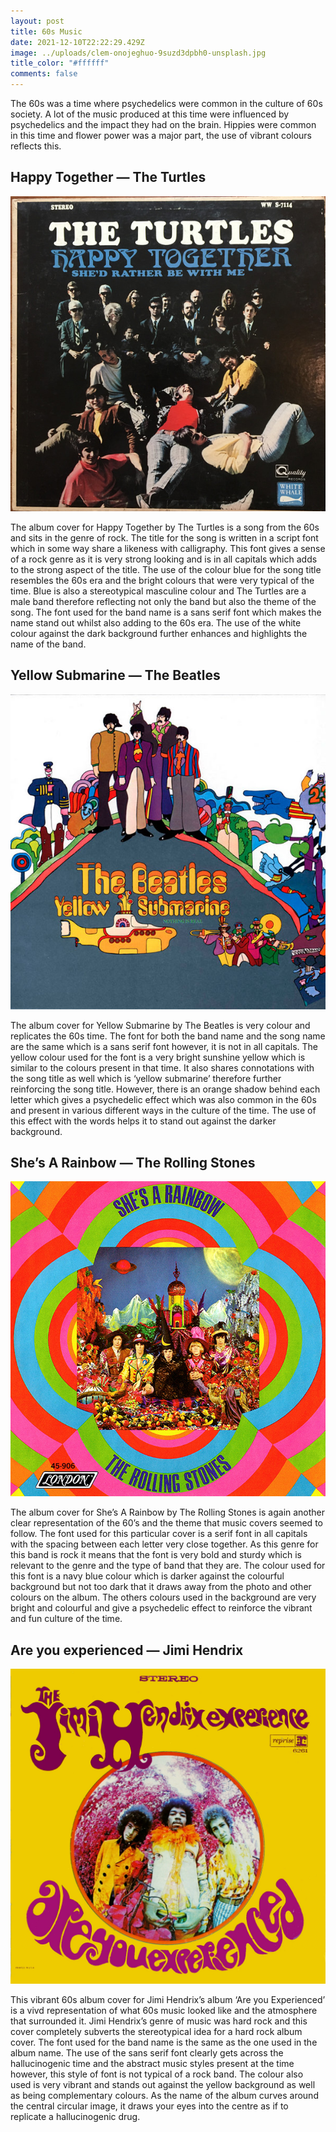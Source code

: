 ```yaml
---
layout: post
title: 60s Music
date: 2021-12-10T22:22:29.429Z
image: ../uploads/clem-onojeghuo-9suzd3dpbh0-unsplash.jpg
title_color: "#ffffff"
comments: false
---
```

The 60s was a time where psychedelics were common in the culture of 60s society. A lot of the music produced at this time were influenced by psychedelics and the impact they had on the brain. Hippies were common in this time and flower power was a major part, the use of vibrant colours reflects this. 

## **Happy Together — The Turtles** 

![](../uploads/happy-together.jpeg "Happy Together - The Turtles")

The album cover for Happy Together by The Turtles is a song from the 60s and sits in the genre of rock. The title for the song is written in a script font which in some way share a likeness with calligraphy. This font gives a sense of a rock genre as it is very strong looking and is in all capitals which adds to the strong aspect of the title. The use of the colour blue for the song title resembles the 60s era and the bright colours that were very typical of the time. Blue is also a stereotypical masculine colour and The Turtles are a male band therefore reflecting not only the band but also the theme of the song. The font used for the band name is a sans serif font which makes the name stand out whilst also adding to the 60s era. The use of the white colour against the dark background further enhances and highlights the name of the band.

## **Yellow Submarine — The Beatles**  

![](../uploads/yellow-submarine.jpeg "Yellow Submarine — The Beatles")

The album cover for Yellow Submarine by The Beatles is very colour and replicates the 60s time. The font for both the band name and the song name are the same which is a sans serif font however, it is not in all capitals. The yellow colour used for the font is a very bright sunshine yellow which is similar to the colours present in that time. It also shares connotations with the song title as well which is ‘yellow submarine’ therefore further reinforcing the song title. However, there is an orange shadow behind each letter which gives a psychedelic effect which was also common in the 60s and present in various different ways in the culture of the time. The use of this effect with the words helps it to stand out against the darker background. 

## **She’s A Rainbow — The Rolling Stones** 

![](../uploads/shes-a-rainbow.jpeg "She’s A Rainbow — The Rolling Stones")

The album cover for She’s A Rainbow by The Rolling Stones is again another clear representation of the 60’s and the theme that music covers seemed to follow. The font used for this particular cover is a serif font in all capitals with the spacing between each letter very close together. As this genre for this band is rock it means that the font is very bold and sturdy which is relevant to the genre and the type of band that they are. The colour used for this font is a navy blue colour which is darker against the colourful background but not too dark that it draws away from the photo and other colours on the album. The others colours used in the background are very bright and colourful and give a psychedelic effect to reinforce the vibrant and fun culture of the time.  

## **Are you experienced — Jimi Hendrix** 

![](../uploads/jimi-hendrix.jpeg "Are you experienced — Jimi Hendrix")

This vibrant 60s album cover for Jimi Hendrix’s album ‘Are you Experienced’ is a vivd representation of what 60s music looked like and the atmosphere that surrounded it. Jimi Hendrix’s genre of music was hard rock and this cover completely subverts the stereotypical idea for a hard rock album cover. The font used for the band name is the same as the one used in the album name. The use of the sans serif font clearly gets across the hallucinogenic time and the abstract music styles present at the time however, this style of font is not typical of a rock band. The colour also used is very vibrant and stands out against the yellow background as well as being complementary colours. As the name of the album curves around the central circular image, it draws your eyes into the centre as if to replicate a hallucinogenic drug.